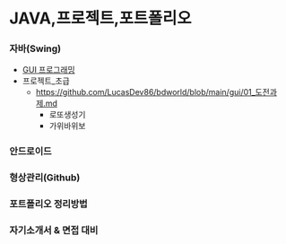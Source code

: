 # JAVA,프로젝트,포트폴리오

### 자바(Swing)
- [GUI 프로그래밍](https://github.com/LucasDev86/bdworld/blob/main/gui/gui.md)
- 프로젝트_초급
  - https://github.com/LucasDev86/bdworld/blob/main/gui/01_도전과제.md
    - 로또생성기
    - 가위바위보

### 안드로이드

### 형상관리(Github)

### 포트폴리오 정리방법

### 자기소개서 & 면접 대비
